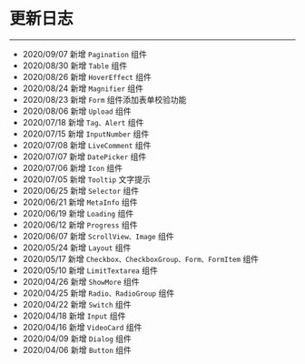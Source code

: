 # 更新日志

---

- 2020/09/07 新增 `Pagination` 组件
- 2020/08/30 新增 `Table` 组件
- 2020/08/26 新增 `HoverEffect` 组件
- 2020/08/24 新增 `Magnifier` 组件
- 2020/08/23 新增 `Form` 组件添加表单校验功能
- 2020/08/06 新增 `Upload` 组件
- 2020/07/18 新增 `Tag、Alert` 组件
- 2020/07/15 新增 `InputNumber` 组件
- 2020/07/08 新增 `LiveComment` 组件
- 2020/07/07 新增 `DatePicker` 组件
- 2020/07/06 新增 `Icon` 组件
- 2020/07/05 新增 `Tooltip` 文字提示
- 2020/06/25 新增 `Selector` 组件
- 2020/06/21 新增 `MetaInfo` 组件
- 2020/06/19 新增 `Loading` 组件
- 2020/06/12 新增 `Progress` 组件
- 2020/06/07 新增 `ScrollView、Image` 组件
- 2020/05/24 新增 `Layout` 组件
- 2020/05/17 新增 `Checkbox、CheckboxGroup、Form、FormItem` 组件
- 2020/05/10 新增 `LimitTextarea` 组件
- 2020/04/26 新增 `ShowMore` 组件
- 2020/04/25 新增 `Radio、RadioGroup` 组件
- 2020/04/22 新增 `Switch` 组件
- 2020/04/18 新增 `Input` 组件
- 2020/04/16 新增 `VideoCard` 组件
- 2020/04/09 新增 `Dialog` 组件
- 2020/04/06 新增 `Button` 组件
